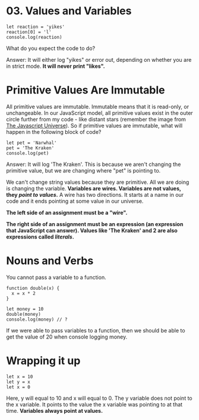 # 03. Values and Variables

```
let reaction = 'yikes'
reaction[0] = 'l'
console.log(reaction)
```

What do you expect the code to do? 

Answer: It will either log "yikes" or error out, depending on whether you are in strict mode. <b>It will never print "likes".</b>

# Primitive Values Are Immutable

All primitive values are immutable. Immutable means that it is read-only, or unchangeable. In our JavaScript model, all primitive values exist in the outer circle further from my code - like distant stars (remember the image  from [The Javascript Universe](./02-the-javascript-universe.md)). So if primitive values are immutable, what will happen in the following block of code?

```
let pet = 'Narwhal'
pet = 'The Kraken'
console.log(pet)
```

Answer: It will log 'The Kraken'. This is because we aren't changing the primitive value, but we are changing where "pet" is pointing to.

We can't change string values because they are primitive. All we are doing is changing the variable. <b>Variables are wires. Variables are not values, they <i>point to values</i>.</b> A wire has two directions. It starts at a name in our code and it ends pointing at some value in our universe. 

<b>The left side of an assignment must be a "wire".</b>

<b>The right side of an assignment must be an expression (an expression that JavaScript can answer). Values like 'The Kraken' and 2 are also expressions called <i>literals</i>.</b>

# Nouns and Verbs

You cannot pass a variable to a function.

```
function double(x) {
  x = x * 2
}

let money = 10
double(money)
console.log(money) // ?
```

If we were able to pass variables to a function, then we should be able to get the value of 20 when console logging money.

# Wrapping it up

```
let x = 10
let y = x
let x = 0
```

Here, y will equal to 10 and x will equal to 0. The y variable does not point to the x variable. It points to the value the x variable was pointing to at that time. <b>Variables always point at values.</b>